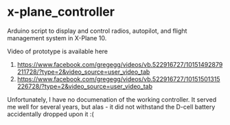 # x-plane_controller

Arduino script to display and control radios, autopilot, and flight management system in X-Plane 10.  

Video of prototype is available here
1) https://www.facebook.com/gregegg/videos/vb.522916727/10151492879211728/?type=2&video_source=user_video_tab
2) https://www.facebook.com/gregegg/videos/vb.522916727/10151501315226728/?type=2&video_source=user_video_tab

Unfortunately, I have no documenation of the working controller.  It served me well for several years, but alas - it did not withstand the D-cell battery accidentally dropped upon it :(
